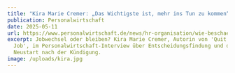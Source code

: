 ```yaml
---
title: "Kira Marie Cremer: „Das Wichtigste ist, mehr ins Tun zu kommen“"
publication: Personalwirtschaft
date: 2025-05-11
url: https://www.personalwirtschaft.de/news/hr-organisation/wie-beschaeftigte-nach-der-kuendigung-wieder-ins-tun-kommen-168371/
excerpt: Jobwechsel oder bleiben? Kira Marie Cremer, Autorin von 'Quit Your
  Job', im Personalwirtschaft-Interview über Entscheidungsfindung und den
  Neustart nach der Kündigung.
image: /uploads/kira.jpg
---
```

